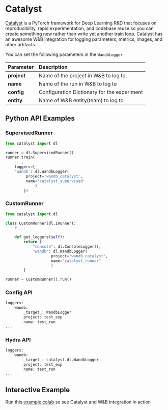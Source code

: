 # Catalyst

 [Catalyst](https://github.com/catalyst-team/catalyst) is a PyTorch framework for Deep Learning R&D that focuses on reproducibility, rapid experimentation, and codebase reuse so you can create something new rather than write yet another train loop. Catalyst has an awesome W&B integration for logging parameters, metrics, images, and other artifacts.

You can set the following parameters in the `WandbLogger`

| Parameter | Description |
| :--- | :--- |
|  **project**  | Name of the project in W&B to log to. |
|  **name**  | Name of the run in W&B to log to |
|  **config**  | Configuration Dictionary for the experiment |
|  **entity**  | Name of W&B entity\(team\) to log to |

## Python API Examples

### SupervisedRunner

```python
from catalyst import dl

runner = dl.SupervisedRunner()
runner.train(
    ...,
    loggers={
    'wandb': dl.WandbLogger(
         project='wandb_catalyst',
         name='catalyst_supervised'
             )
        })

```

### CustomRunner

```python
from catalyst import dl

class CustomRunner(dl.IRunner):
    # ...

    def get_loggers(self):
        return {
            "console": dl.ConsoleLogger(),
            "wandb": dl.WandbLogger(
                    project="wandb_catalyst",
                    name="catalyst_runner"
                    )
        }

runner = CustomRunner().run()
```

### Config API

```python
loggers:
    wandb:
        _target_: WandbLogger
        project: test_exp
        name: test_run
...
```

### Hydra API

```python
loggers:
    wandb:
        _target_: catalyst.dl.WandbLogger
        project: test_exp
        name: test_run
...
```

## Interactive Example

Run this [example colab](https://colab.research.google.com/drive/1PD0LnXiADCtt4mu7bzv7VfQkFXVrPxJq?usp=sharing) so see Catalyst and W&B integration in action

